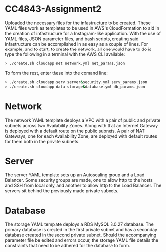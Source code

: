 # CC4843-Assignment2

Uploaded the necessary files for the infastructure to be created. These YAML files work as templates to be used in AWS's CloudFormation to aid in the creation of infastructure for a Instagram-like application. With the use of YAML files, JSON parameter files, and bash scripts, creating said infastructure can be accomplished in as easy as a couple of lines. For example, and to start, to create the network, all one would have to do is type the following in a terminal with the AWS CLI available:

```sh
> ./create.sh cloudapp-net network.yml net_params.json
```

To form the rest, enter these into the comand line:

```sh
> ./create.sh cloudapp-serv server&security.yml serv_params.json
> ./create.sh cloudapp-data storage&database.yml db_params.json
```

# Network

The network YAML template deploys a VPC with a pair of public and private subnets across two Availability Zones. Along with that an Internet Gateway is deployed with a default route on the public subnets. A pair of NAT Gateways, one for each Availability Zone, are deployed with default routes for them both in the private subnets.

# Server

The server YAML template sets up an Autoscaling group and a Load Balancer. Some security groups are made, one to allow http to the hosts and SSH from local only, and another to allow http to the Load Balancer. The servers sit behind the previously made private subnets.

# Database

The storage YAML template deploys a RDS MySQL 8.0.27 database. The primary database is created in the first private subnet and has a seconday database created in the second private subnet. Should the accompanying parameter file be edited and errors occur, the storage YAML file details the constraints that need to be adhered for the database to form.
